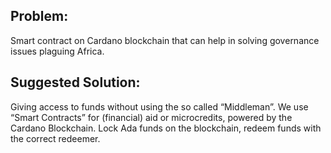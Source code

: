 ## Problem:
Smart contract on Cardano blockchain that can help in solving governance issues plaguing Africa.

## Suggested Solution:
Giving access to funds without using the so called “Middleman”. We use “Smart Contracts” for (financial) aid or microcredits, powered by the Cardano Blockchain. Lock Ada funds on the blockchain, redeem funds with the correct redeemer.
